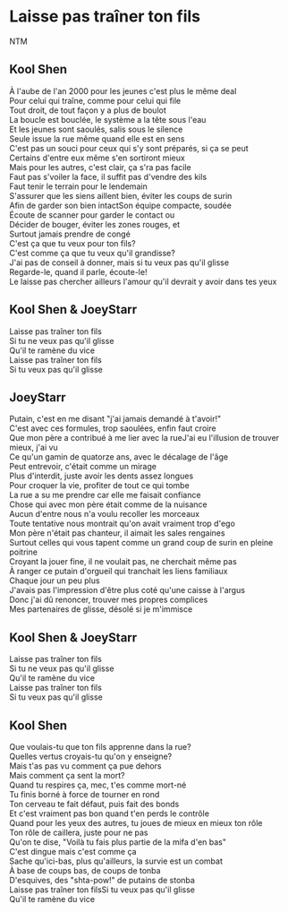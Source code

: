 # Laisse pas traîner ton fils
NTM

## Kool Shen
À l'aube de l'an 2000 pour les jeunes c'est plus le même deal  
Pour celui qui traîne, comme pour celui qui file  
Tout droit, de tout façon y a plus de boulot  
La boucle est bouclée, le système a la tête sous l'eau  
Et les jeunes sont saoulés, salis sous le silence  
Seule issue la rue même quand elle est en sens  
C'est pas un souci pour ceux qui s'y sont préparés, si ça se peut  
Certains d'entre eux même s'en sortiront mieux  
Mais pour les autres, c'est clair, ça s'ra pas facile  
Faut pas s'voiler la face, il suffit pas d'vendre des kils  
Faut tenir le terrain pour le lendemain  
S'assurer que les siens aillent bien, éviter les coups de surin  
Afin de garder son bien intactSon équipe compacte, soudée  
Écoute de scanner pour garder le contact ou  
Décider de bouger, éviter les zones rouges, et  
Surtout jamais prendre de congé  
C'est ça que tu veux pour ton fils?  
C'est comme ça que tu veux qu'il grandisse?  
J'ai pas de conseil à donner, mais si tu veux pas qu'il glisse  
Regarde-le, quand il parle, écoute-le!  
Le laisse pas chercher ailleurs l'amour qu'il devrait y avoir dans tes yeux  

## Kool Shen & JoeyStarr
Laisse pas traîner ton fils  
Si tu ne veux pas qu'il glisse  
Qu'il te ramène du vice  
Laisse pas traîner ton fils  
Si tu veux pas qu'il glisse  

## JoeyStarr
Putain, c'est en me disant "j'ai jamais demandé à t'avoir!"  
C'est avec ces formules, trop saoulées, enfin faut croire  
Que mon père a contribué à me lier avec la rueJ'ai eu l'illusion de trouver mieux, j'ai vu  
Ce qu'un gamin de quatorze ans, avec le décalage de l'âge  
Peut entrevoir, c'était comme un mirage  
Plus d'interdit, juste avoir les dents assez longues  
Pour croquer la vie, profiter de tout ce qui tombe  
La rue a su me prendre car elle me faisait confiance  
Chose qui avec mon père était comme de la nuisance  
Aucun d'entre nous n'a voulu recoller les morceaux  
Toute tentative nous montrait qu'on avait vraiment trop d'ego  
Mon père n'était pas chanteur, il aimait les sales rengaines  
Surtout celles qui vous tapent comme un grand coup de surin en pleine poitrine  
Croyant la jouer fine, il ne voulait pas, ne cherchait même pas  
À ranger ce putain d'orgueil qui tranchait les liens familiaux  
Chaque jour un peu plus  
J'avais pas l'impression d'être plus coté qu'une caisse à l'argus  
Donc j'ai dû renoncer, trouver mes propres complices  
Mes partenaires de glisse, désolé si je m'immisce  

## Kool Shen & JoeyStarr
Laisse pas traîner ton fils  
Si tu ne veux pas qu'il glisse  
Qu'il te ramène du vice  
Laisse pas traîner ton fils  
Si tu veux pas qu'il glisse  

## Kool Shen
Que voulais-tu que ton fils apprenne dans la rue?  
Quelles vertus croyais-tu qu'on y enseigne?  
Mais t'as pas vu comment ça pue dehors  
Mais comment ça sent la mort?  
Quand tu respires ça, mec, t'es comme mort-né  
Tu finis borné à force de tourner en rond  
Ton cerveau te fait défaut, puis fait des bonds  
Et c'est vraiment pas bon quand t'en perds le contrôle  
Quand pour les yeux des autres, tu joues de mieux en mieux ton rôle  
Ton rôle de caillera, juste pour ne pas  
Qu'on te dise, "Voilà tu fais plus partie de la mifa d'en bas"  
C'est dingue mais c'est comme ça  
Sache qu'ici-bas, plus qu'ailleurs, la survie est un combat  
À base de coups bas, de coups de tonba  
D'esquives, des "shta-pow!" de putains de stonba  
Laisse pas traîner ton filsSi tu veux pas qu'il glisse  
Qu'il te ramène du vice  
